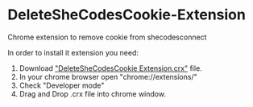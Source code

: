 # DeleteSheCodesCookie-Extension
Chrome extension to remove cookie from shecodesconnect

In order to install it extension you need:

1.  Download ["DeleteSheCodesCookie Extension.crx"](https://github.com/zayatsel/DeleteSheCodesCookie-Extension/blob/master/DeleteSheCodesCookie%20Extension.crx) file.
2.  In your chrome browser open "chrome://extensions/"
3.  Check "Developer mode"
4.  Drag and Drop .crx file into chrome window.
